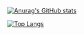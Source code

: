 [![Anurag's GitHub stats](https://github-readme-stats.vercel.app/api?username=amirmohammadshamss&show_icons=true&layout=dark)](https://github.com/anuraghazra/github-readme-stats)

[![Top Langs](https://github-readme-stats.vercel.app/api/top-langs/?username=amirmohammadshamss&layout=compact&layout=dark)](https://github.com/anuraghazra/github-readme-stats)
